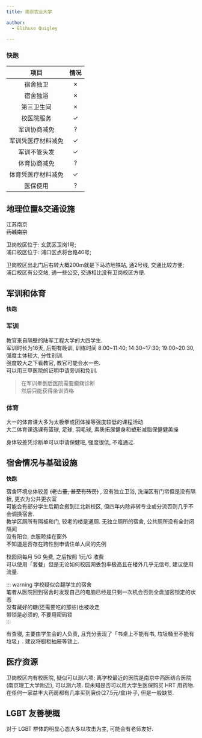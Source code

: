 ```yaml
---
title: 南京农业大学

author:
  - Elihuso Quigley

---
```


### **快跑**

|项目|情况|
|:---:|:---:|
|宿舍独卫|✗|
|宿舍独浴|✗|
|第三卫生间|✗|
|校医院服务|✓|
|军训协商减免|?|
|军训凭医疗材料减免|✓|
|军训不管头发|✓|
|体育协商减免|?|
|体育凭医疗材料减免|✓|
|医保使用|?|

## 地理位置&交通设施

江苏南京   
~~药城南京~~  

卫岗校区位于: 玄武区卫岗1号;   
浦口校区位于: 浦口区点将台路40号;  

卫岗校区出北门后右转大概200m就是下马坊地铁站, 通2号线, 交通比较方便;  
浦口校区有公交站, 通一些公交, 交通相比没有卫岗校区方便.  

## 军训和体育

**快跑**

### 军训

教官来自隔壁的陆军工程大学的大四学生.  
军训时长为16天, 后期有晚训, 训练时间 8:00~11:40; 14:30~17:30; 19:00~20:30, 强度主体较大, 分性别训.  
强度较大之下看教官, 教官可能会水一些.  
可以用三甲医院的证明申请旁训和免训.  

> 在军训晕倒后医院需要癫痫诊断  
> 然后只能获得坐训资格  

### 体育

大一的体育课大多为太极拳或团体操等强度较低的课程活动  
大二体育课选课有篮球, 足球, 羽毛球, 素质拓展健身和塑形减脂保健健美操  

身体较差凭诊断单可以申请保健班, 强度很低, 不难通过.  


## 宿舍情况与基础设施

**快跑**

宿舍环境总体较差 ~~(老古董, 甚至有砖房)~~ , 没有独立卫浴, 洗澡区有门帘但是没有隔板, 更衣为公共更衣室  
可能会有部分学生后期会搬到江北新校区, 但四年内除非转专业或分流否则几乎不会调换宿舍.  
教学区厕所有隔板和门, 较老的楼是通厕. 无独立厕所的宿舍, 公共厕所没有全封闭隔间  
没有阳台, 衣服晾挂在窗外  
不知道是否存在跨性别申请住单人间的先例  

校园网每月 5G 免费, 之后按照 1元/G 收费  
可以使用「套餐」但是无论如何校园网丢包率极高且在楼外几乎无信号, 建议使用流量.  

::: warning 
学校疑似会翻学生的宿舍  
笔者从医院回到宿舍时发现自己的电脑已经是只剩一次机会否则全盘加密锁定的状态  
没有藏好的糖(还需要吃的那些)也被收走  
带锁是必须的, 不要用密码锁    
:::

有查寝, 主要由学生会的人负责, 且充分表现了「书桌上不能有书, 垃圾桶里不能有垃圾」. 建议将橱柜抽屉等锁上.  

## 医疗资源

卫岗校区内有校医院, 疑似可以测六项; 离学校最近的医院是南京中西医结合医院(南京理工大学附近), 可以测六项. 现未知是否可以用大学生医保购买 HRT 用药物.  
在任何一家益丰大药房都有几率买到廉价(27.5元/盒)补子, 但是一般缺货.  

## LGBT 友善梗概

对于 LGBT 群体的明显心态大多以攻击为主, 可能会有老师友好.  
